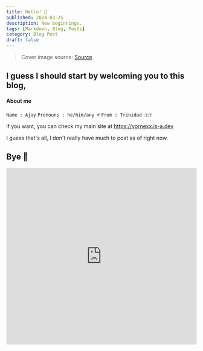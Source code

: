 ```yaml
---
title: Hello! 👋
published: 2024-03-25
description: New beginnings.
tags: [Markdown, Blog, Posts]
category: Blog Post
draft: false
---
```


> Cover image source: [Source]("https://image.civitai.com/xG1nkqKTMzGDvpLrqFT7WA/ce5b19dc-94d0-477e-df4a-d8eef4364a00/width=450/00351-471778445.0-_lora_animemix_v3_offset_1_%20masterpiece,%20best%20quality,%201girl,%20solo,%20light%20smile,%20mountain,%20lake,%20meadow,%20panorama,%20jacket,%20kneeh.jpeg")

## I guess I should start by welcoming you to this blog,

#### About me 

`Name : Ajay` 
`Pronouns : he/him/any ♂️` 
`From : Trinidad 🇹🇹`

if you want, you can check my main site at https://vornexx.is-a.dev

I guess that's all, I don't really have much to post as of right now.

## Bye 💖

<iframe width="100%" height="468" src="https://cdn-vornexx.vercel.app/calm.mp4" title="YouTube video player" frameborder="0" allowfullscreen></iframe>